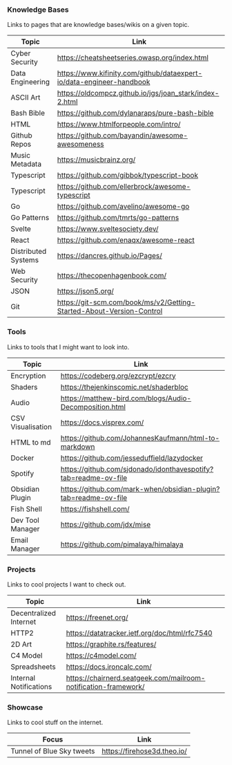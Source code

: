 ### Knowledge Bases
Links to pages that are knowledge bases/wikis on a given topic.

| Topic               | Link                                                                     |
| ------------------- | ------------------------------------------------------------------------ |
| Cyber Security      | https://cheatsheetseries.owasp.org/index.html                            |
| Data Engineering    | https://www.kifinity.com/github/dataexpert-io/data-engineer-handbook<br> |
| ASCII Art           | https://oldcompcz.github.io/jgs/joan_stark/index-2.html                  |
| Bash Bible          | https://github.com/dylanaraps/pure-bash-bible                            |
| HTML                | https://www.htmlforpeople.com/intro/                                     |
| Github Repos        | https://github.com/bayandin/awesome-awesomeness                          |
| Music Metadata      | https://musicbrainz.org/                                                 |
| Typescript          | https://github.com/gibbok/typescript-book                                |
| Typescript          | https://github.com/ellerbrock/awesome-typescript                         |
| Go                  | https://github.com/avelino/awesome-go                                    |
| Go Patterns         | https://github.com/tmrts/go-patterns                                     |
| Svelte              | https://www.sveltesociety.dev/                                           |
| React               | https://github.com/enaqx/awesome-react                                   |
| Distributed Systems | https://dancres.github.io/Pages/                                         |
| Web Security        | https://thecopenhagenbook.com/                                           |
| JSON                | https://json5.org/                                                       |
| Git                 | https://git-scm.com/book/ms/v2/Getting-Started-About-Version-Control     |

### Tools
Links to tools that I might want to look into.

| Topic             | Link                                                            |
| ----------------- | --------------------------------------------------------------- |
| Encryption        | https://codeberg.org/ezcrypt/ezcry                              |
| Shaders           | https://thejenkinscomic.net/shaderbloc                          |
| Audio             | https://matthew-bird.com/blogs/Audio-Decomposition.html         |
| CSV Visualisation | https://docs.visprex.com/                                       |
| HTML to md        | https://github.com/JohannesKaufmann/html-to-markdown            |
| Docker            | https://github.com/jesseduffield/lazydocker                     |
| Spotify           | https://github.com/sjdonado/idonthavespotify?tab=readme-ov-file |
| Obsidian Plugin   | https://github.com/mark-when/obsidian-plugin?tab=readme-ov-file |
| Fish Shell        | https://fishshell.com/                                          |
| Dev Tool Manager  | https://github.com/jdx/mise                                     |
| Email Manager     | https://github.com/pimalaya/himalaya                            |

### Projects
Links to cool projects I want to check out.

| Topic                  | Link                                                            |
| ---------------------- | --------------------------------------------------------------- |
| Decentralized Internet | https://freenet.org/                                            |
| HTTP2                  | https://datatracker.ietf.org/doc/html/rfc7540                   |
| 2D Art                 | https://graphite.rs/features/                                   |
| C4 Model               | https://c4model.com/                                            |
| Spreadsheets           | https://docs.ironcalc.com/                                      |
| Internal Notifications | https://chairnerd.seatgeek.com/mailroom-notification-framework/ |

### Showcase
Links to cool stuff on the internet.

| Focus                     | Link                        |
| ------------------------- | --------------------------- |
| Tunnel of Blue Sky tweets | https://firehose3d.theo.io/ |

